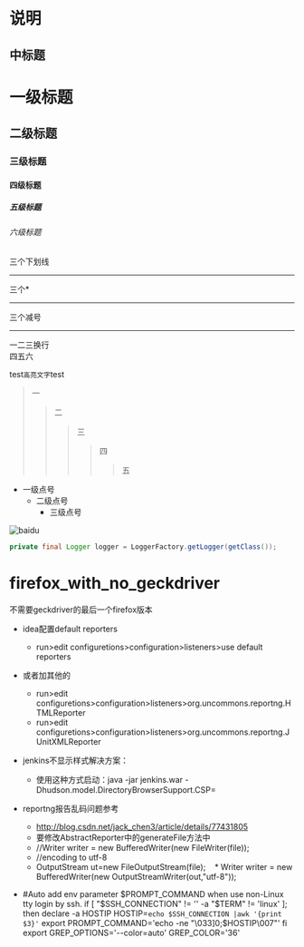 说明
=
中标题
-
# 一级标题
## 二级标题
### 三级标题
#### 四级标题
##### 五级标题
###### 六级标题

三个下划线

___

三个*

***

三个减号

---

一二三换行<br>四五六

test`高亮文字`test
>一
>>二
>>>三
>>>>四
>>>>>五
* 一级点号
    * 二级点号
        * 三级点号

![baidu](http://www.baidu.com/img/bdlogo.gif "百度logo")
```Java
private final Logger logger = LoggerFactory.getLogger(getClass());
```
# firefox_with_no_geckdriver
不需要geckdriver的最后一个firefox版本


* idea配置default reporters
    * run>edit configuretions>configuration>listeners>use default reporters


* 或者加其他的
    * run>edit configuretions>configuration>listeners>org.uncommons.reportng.HTMLReporter
    * run>edit configuretions>configuration>listeners>org.uncommons.reportng.JUnitXMLReporter


* jenkins不显示样式解决方案：
    * 使用这种方式启动：java  -jar jenkins.war -Dhudson.model.DirectoryBrowserSupport.CSP=

* reportng报告乱码问题参考
    * http://blog.csdn.net/jack_chen3/article/details/77431805
    * 要修改AbstractReporter中的generateFile方法中
    * //Writer writer = new BufferedWriter(new FileWriter(file));
    * //encoding to utf-8
    * OutputStream ut=new FileOutputStream(file);
    * Writer writer = new BufferedWriter(new OutputStreamWriter(out,"utf-8"));
    
* #Auto add env parameter $PROMPT_COMMAND when use non-Linux tty login by ssh.
if [ "$SSH_CONNECTION" != '' -a "$TERM" != 'linux' ]; then
declare -a HOSTIP
HOSTIP=`echo $SSH_CONNECTION |awk '{print $3}'`
export PROMPT_COMMAND='echo -ne "\033]0;$HOSTIP\007"'
fi
export GREP_OPTIONS='--color=auto' GREP_COLOR='36'
